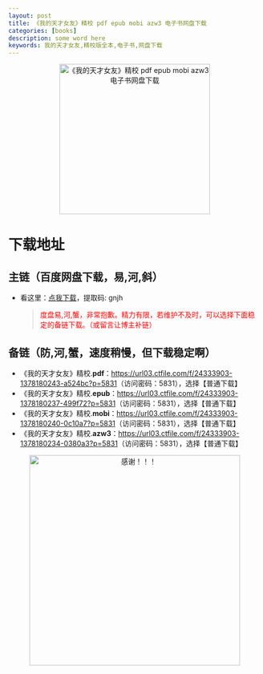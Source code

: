 ```yaml
---
layout: post
title: 《我的天才女友》精校 pdf epub mobi azw3 电子书网盘下载
categories: [books]
description: some word here
keywords: 我的天才女友,精校版全本,电子书,网盘下载
---
```


<div align="center"><img src="https://qweree.cn/wp-content/uploads/2024/10/wo-de-tian-cai-nv-you-tuya.jpg" alt="《我的天才女友》精校 pdf epub mobi azw3 电子书网盘下载" width="300px" height="auto"></div>

# 下载地址

## 主链（百度网盘下载，易,河,斜）

- 看这里：[点我下载](https://pan.baidu.com/s/1iMXUbSbtZQZjDcqDmnWUyw?pwd=gnjh)，提取码: gnjh

  > <p style="color:red" >度盘易,河,蟹，非常抱歉。精力有限，若维护不及时，可以选择下面稳定的备链下载。（或留言让博主补链）</p>

## 备链（防,河,蟹，速度稍慢，但下载稳定啊）

- 《我的天才女友》精校.**pdf**：<https://url03.ctfile.com/f/24333903-1378180243-a524bc?p=5831>（访问密码：5831），选择【普通下载】
- 《我的天才女友》精校.**epub**：<https://url03.ctfile.com/f/24333903-1378180237-499f72?p=5831>（访问密码：5831），选择【普通下载】
- 《我的天才女友》精校.**mobi**：<https://url03.ctfile.com/f/24333903-1378180240-0c10a7?p=5831>（访问密码：5831），选择【普通下载】
- 《我的天才女友》精校.**azw3**：<https://url03.ctfile.com/f/24333903-1378180234-0380a3?p=5831>（访问密码：5831），选择【普通下载】

<div align="center"><img src="https://pic.imgdb.cn/item/661246bf68eb935713c7f81c.gif" alt="感谢！！！" width="420px" height="auto"/></div>

